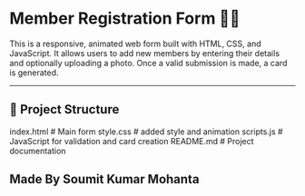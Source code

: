 # Member Registration Form 📝✨

This is a responsive, animated web form built with HTML, CSS, and JavaScript. It allows users to add new members by entering their details and optionally uploading a photo. Once a valid submission is made, a card is generated.

---

## 📁 Project Structure

index.html # Main form 
style.css # added style and animation
scripts.js # JavaScript for validation and card creation
README.md # Project documentation

## Made By Soumit Kumar Mohanta